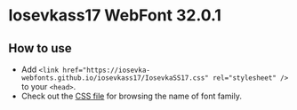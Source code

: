 # Iosevkass17 WebFont 32.0.1

## How to use

- Add `<link href="https://iosevka-webfonts.github.io/iosevkass17/IosevkaSS17.css" rel="stylesheet" />` to your `<head>`.
- Check out the [CSS file](./IosevkaSS17.css) for browsing the name of font family.
